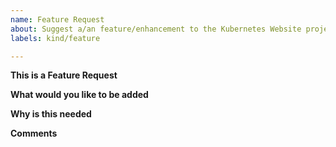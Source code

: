 ```yaml
---
name: Feature Request
about: Suggest a/an feature/enhancement to the Kubernetes Website project
labels: kind/feature

---
```

**This is a Feature Request**

<!-- Please only use this template for submitting feature/enhancement requests -->
<!-- See https://kubernetes.io/docs/contribute/start/ for guidance on writing an actionable issue description. -->

**What would you like to be added**
<!-- Describe as precisely as possible how this feature/enhancement should work from the user perspective. What should be changed, etc. -->

**Why is this needed**

**Comments**
<!-- Any additional related comments that might help. Drawings/mockups would be extremely helpful (if required). -->
